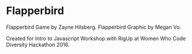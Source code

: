 # Flapperbird

Flapperbird Game by Zayne Hilsberg.
Flapperbird Graphic by Megan Vo.

Created for Intro to Javascript Workshop with RigUp at Women Who Code Diversity Hackathon 2016.
